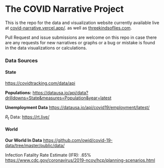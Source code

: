 # The COVID Narrative Project
This is the repo for the data and visualization website
currently available live at [covid-narrative.vercel.app/](https://covid-narrative.vercel.app/).
as well as [threekindsoflies.com](https://threekindsoflies.com).

Pull Request and issue submissions are welcome on this repo
in case there are any requests for new narratives or graphs
or a bug or mistake is found in the data visualizations or 
calculations. 

### Data Sources
#### State
https://covidtracking.com/data/api

**Populations:** https://datausa.io/api/data?drilldowns=State&measures=Population&year=latest

**Unemployment Data** https://datausa.io/api/covid19/employment/latest/

$R_t$ Data: https://rt.live/

#### World
**Our World In Data**
https://github.com/owid/covid-19-data/tree/master/public/data/

Infection Fatality Rate Estimate (IFR):
.65% 
https://www.cdc.gov/coronavirus/2019-ncov/hcp/planning-scenarios.html